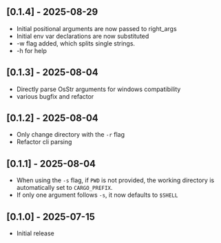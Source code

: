 ## [0.1.4] - 2025-08-29
-  Initial positional arguments are now passed to right_args
-  Initial env var declarations are now substituted
-  -w flag added, which splits single strings.
-  -h for help

## [0.1.3] - 2025-08-04

- Directly parse OsStr arguments for windows compatibility
- various bugfix and refactor

## [0.1.2] - 2025-08-04

- Only change directory with the `-r` flag
- Refactor cli parsing

## [0.1.1] - 2025-08-04

- When using the `-s` flag, if `PWD` is not provided, the working directory is automatically set to `CARGO_PREFIX`.
- If only one argument follows `-s`, it now defaults to `$SHELL`

## [0.1.0] - 2025-07-15

- Initial release

